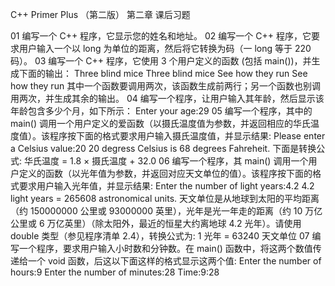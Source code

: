 C++ Primer Plus （第二版） 第二章 课后习题

01 编写一个 C++ 程序，它显示您的姓名和地址。
02 编写一个 C++ 程序，它要求用户输入一个以 long 为单位的距离，然后将它转换为码（一 long 等于 220 码）。
03 编写一个 C++ 程序，它使用 3 个用户定义的函数 (包括 main())，并生成下面的输出：
    Three blind mice
    Three blind mice
    See how they run
    See how they run
    其中一个函数要调用两次，该函数生成前两行；另一个函数也别调用两次，并生成其余的输出。
04 编写一个程序，让用户输入其年龄，然后显示该年龄包含多少个月，如下所示：
    Enter your age:29
05 编写一个程序，其中的 main() 调用一个用户定义的爱函数（以摄氏温度值为参数，并返回相应的华氏温度值）。该程序按下面的格式要求用户输入摄氏温度值，并显示结果:
    Please enter a Celsius value:20
    20 degress Celsius is 68 degrees Fahreheit.
    下面是转换公式:
    华氏温度 = 1.8 × 摄氏温度 + 32.0
06 编写一个程序，其 main() 调用一个用户定义的函数（以光年值为参数，并返回对应天文单位的值）。该程序按下面的格式要求用户输入光年值，并显示结果:
    Enter the number of light years:4.2
    4.2 light years = 265608 astronomical units.
    天文单位是从地球到太阳的平均距离（约 150000000 公里或 93000000 英里），光年是光一年走的距离（约 10 万亿公里或 6 万亿英里）（除太阳外，最近的恒星大约离地球 4.2 光年）。请使用 double 类型（参见程序清单 2.4），转换公式为:
    1 光年 = 63240 天文单位
07 编写一个程序，要求用户输入小时数和分钟数。在 main() 函数中，将这两个数值传递给一个 void 函数，后这以下面这样的格式显示这两个值:
    Enter the number of hours:9
    Enter the number of minutes:28
    Time:9:28
    
